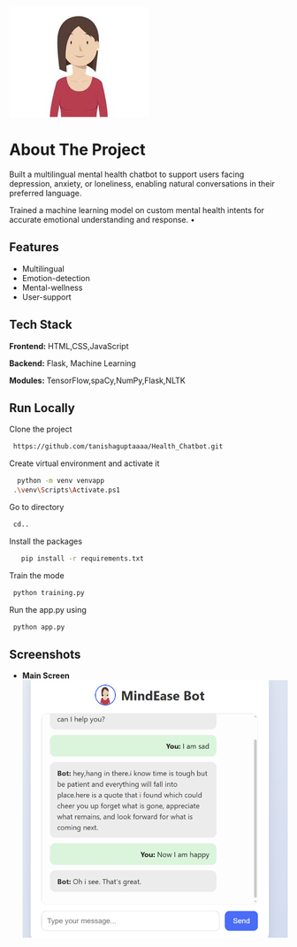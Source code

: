 
![Logo](https://github.com/tanishaguptaaaa/Health_Chatbot/blob/main/static/image/person.png?raw=true)



# About The Project

Built a multilingual mental health chatbot to support users facing depression, anxiety, or loneliness, 
enabling natural conversations in their preferred language.

Trained a machine learning model  on custom mental health intents for accurate emotional understanding and response.
 •
 


## Features

- Multilingual
- Emotion-detection
- Mental-wellness
- User-support


## Tech Stack

**Frontend:** HTML,CSS,JavaScript

**Backend:** Flask, Machine Learning 

**Modules:** TensorFlow,spaCy,NumPy,Flask,NLTK
## Run Locally

Clone the project

```bash
 https://github.com/tanishaguptaaaa/Health_Chatbot.git
```

Create  virtual environment and activate it 

```bash
  python -m venv venvapp
 .\venv\Scripts\Activate.ps1
```

Go to directory 

```bash
 cd..
```
Install the packages

```bash
   pip install -r requirements.txt
```
Train the mode
```bash
 python training.py
```
Run the app.py using 
```bash
 python app.py
```


## Screenshots
- **Main Screen**
![App Screenshot](https://github.com/tanishaguptaaaa/Health_Chatbot/blob/main/static/image/image.png?raw=true)
